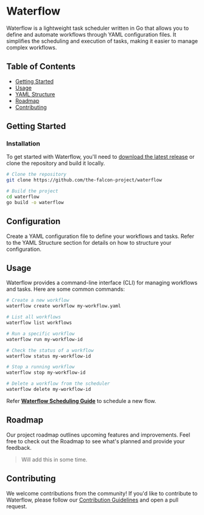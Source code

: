 # Waterflow

Waterflow is a lightweight task scheduler written in Go that allows you to define and automate workflows through YAML configuration files. It simplifies the scheduling and execution of tasks, making it easier to manage complex workflows.

## Table of Contents

- [Getting Started](#getting-started)
- [Usage](#usage)
- [YAML Structure](#yaml-structure)
- [Roadmap](#roadmap)
- [Contributing](#contributing)

## Getting Started

### Installation

To get started with Waterflow, you'll need to [download the latest release](https://github.com/the-falcon-project/waterflow) or clone the repository and build it locally.

```bash
# Clone the repository
git clone https://github.com/the-falcon-project/waterflow

# Build the project
cd waterflow
go build -o waterflow
```
## Configuration
Create a YAML configuration file to define your workflows and tasks. Refer to the YAML Structure section for details on how to structure your configuration.

## Usage
Waterflow provides a command-line interface (CLI) for managing workflows and tasks. Here are some common commands:

```bash
# Create a new workflow
waterflow create workflow my-workflow.yaml

# List all workflows
waterflow list workflows

# Run a specific workflow
waterflow run my-workflow-id

# Check the status of a workflow
waterflow status my-workflow-id

# Stop a running workflow
waterflow stop my-workflow-id

# Delete a workflow from the scheduler
waterflow delete my-workflow-id 

```
Refer **[Waterflow Scheduling Guide](https://github.com/the-falcon-project/waterflow/wiki/Waterflow-Scheduling)** to schedule a new flow.



## Roadmap
Our project roadmap outlines upcoming features and improvements. Feel free to check out the Roadmap to see what's planned and provide your feedback.

> Will add this in some time.

## Contributing
We welcome contributions from the community! If you'd like to contribute to Waterflow, please follow our [Contribution Guidelines](contribution.md) and open a pull request.

